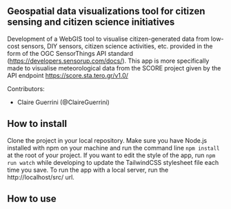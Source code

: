 ## Geospatial data visualizations tool for citizen sensing and citizen science initiatives

Development of a WebGIS tool to visualise citizen-generated data from low-cost sensors, DIY sensors, citizen science activities, etc. provided in the form of the OGC SensorThings API standard (https://developers.sensorup.com/docs/). This app is more specifically made to visualise meteorological data from the SCORE project given by the API endpoint https://score.sta.tero.gr/v1.0/


Contributors:

* Claire Guerrini (@ClaireGuerrini)

## How to install

Clone the project in your local repository. Make sure you have Node.js installed with npm on your machine and run the command line `npm install` at the root of your project. If you want to edit the style of the app, run `npm run watch` while developing to update the TailwindCSS stylesheet file each time you save. To run the app with a local server, run the http://localhost/src/ url.

## How to use

